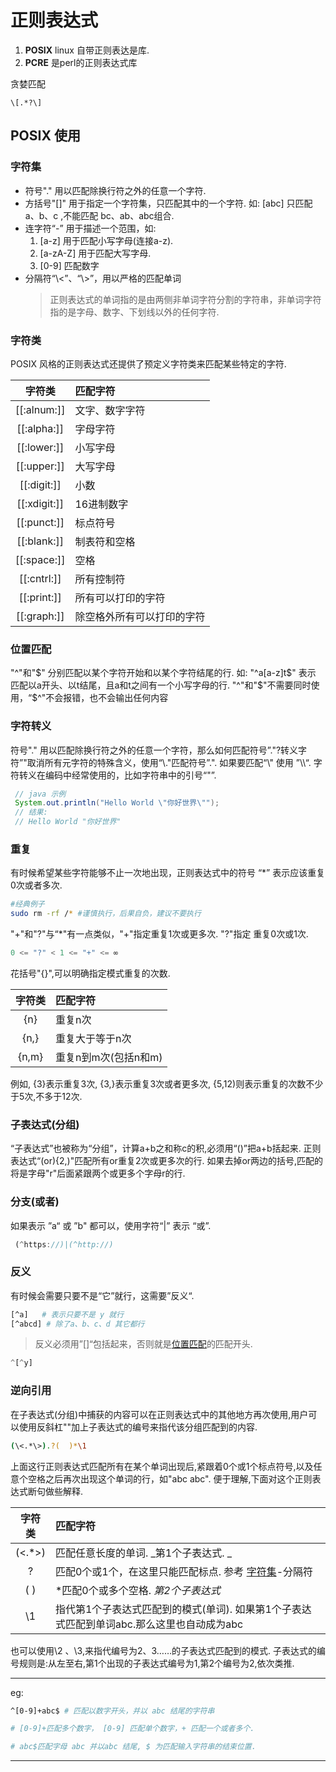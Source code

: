 # 正则表达式

1. __POSIX__ linux 自带正则表达是库.
2. __PCRE__   是perl的正则表达式库

贪婪匹配

```reg
\[.*?\]
```

## POSIX 使用

### 字符集

* 符号"." 用以匹配除换行符之外的任意一个字符.
* 方括号"[]" 用于指定一个字符集，只匹配其中的一个字符. 如: [abc] 只匹配 a、b、c ,不能匹配 bc、ab、abc组合.
* 连字符“-” 用于描述一个范围，如:  
  1. [a-z] 用于匹配小写字母(连接a-z).
  2. [a-zA-Z] 用于匹配大写字母.
  3. [0-9] 匹配数字
* 分隔符“\\<”、“\\>”，用以严格的匹配单词
  > 正则表达式的单词指的是由两侧非单词字符分割的字符串，非单词字符指的是字母、数字、下划线以外的任何字符.

### 字符类

POSIX 风格的正则表达式还提供了预定义字符类来匹配某些特定的字符.

|字符类|匹配字符|
|:---:|:---|
[[:alnum:]]  | 文字、数字字符
[[:alpha:]]  | 字母字符
[[:lower:]]  | 小写字母
[[:upper:]]  | 大写字母
[[:digit:]]  | 小数
[[:xdigit:]] | 16进制数字
[[:punct:]]  | 标点符号
[[:blank:]]  | 制表符和空格
[[:space:]]  | 空格
[[:cntrl:]]  | 所有控制符
[[:print:]]  | 所有可以打印的字符
[[:graph:]]  | 除空格外所有可以打印的字符

### 位置匹配

 "^"和"$" 分别匹配以某个字符开始和以某个字符结尾的行. 如: "^a[a-z]t$" 表示 匹配以a开头、以t结尾，且a和t之间有一个小写字母的行.
"^"和"$"不需要同时使用，“$^"不会报错，也不会输出任何内容

### 字符转义

符号"." 用以匹配除换行符之外的任意一个字符，那么如何匹配符号”."?转义字符”\"取消所有元字符的特殊含义，使用“\\."匹配符号”.". 如果要匹配“\\" 使用 ”\\\\“.
字符转义在编码中经常使用的，比如字符串中的引号“"”.

```java
 // java 示例
 System.out.println("Hello World \"你好世界\"");
 // 结果: 
 // Hello World "你好世界"
```

### 重复

有时候希望某些字符能够不止一次地出现，正则表达式中的符号 “*” 表示应该重复0次或者多次.

```sh
#经典例子
sudo rm -rf /* #谨慎执行，后果自负，建议不要执行
```

"+"和"?"与“*"有一点类似，"+"指定重复1次或更多次. "?"指定
重复0次或1次.

```js
0 <= "?" < 1 <= "+" <= ∞
```

花括号"{}",可以明确指定模式重复的次数.

|字符类|匹配字符|
|:---:|:---|
{n}|重复n次
{n,}|重复大于等于n次
{n,m}|重复n到m次(包括n和m)

例如, {3}表示重复3次, {3,}表示重复3次或者更多次, {5,12)则表示重复的次数不少于5次,不多于12次.

### 子表达式(分组)

“子表达式”也被称为“分组”，计算a+b之和称c的积,必须用“()”把a+b括起来.
正则表达式“(or){2,)"匹配所有or重复2次或更多次的行. 如果去掉or两边的括号,匹配的将是字母"r"后面紧跟两个或更多个字母r的行.

### 分支(或者)

如果表示 ”a“ 或 ”b" 都可以，使用字符“|” 表示 “或”.

```js
 (^https://)|(^http://)
 ```

### 反义

有时候会需要只要不是“它”就行，这需要”反义“.

```sh
[^a]   # 表示只要不是 y 就行
[^abcd] # 除了a、b、c、d 其它都行
```

> 反义必须用”[]“包括起来，否则就是[位置匹配](#位置匹配)的匹配开头.

```js
^[^y]
```

### 逆向引用

在子表达式(分组)中捕获的内容可以在正则表达式中的其他地方再次使用,用户可以使用反斜杠"\"加上子表达式的编号来指代该分组匹配到的内容.

```sh
(\<.*\>).?(  )*\1
```

上面这行正则表达式匹配所有在某个单词出现后,紧跟着0个或1个标点符号,以及任意个空格之后再次出现这个单词的行，如"abc abc". 便于理解,下面对这个正则表达式断句做些解释.

|字符类|匹配字符|
|:---:|:---|
| (\<.*\>) | 匹配任意长度的单词. _第1个子表达式. _ |
| ? | 匹配0个或1个，在这里只能匹配标点. 参考 [字符集](#字符集)-分隔符 |
| (  ) | *匹配0个或多个空格. _第2个子表达式_ |
| \1 | 指代第1个子表达式匹配到的模式(单词). 如果第1个子表达式匹配到单词abc.那么这里也自动成为abc |

也可以使用\2 、\3,来指代编号为2、3……的子表达式匹配到的模式. 子表达式的编号规则是:从左至右,第1个出现的子表达式编号为1,第2个编号为2,依次类推.

---
eg:

```sh
^[0-9]+abc$ # 匹配以数字开头，并以 abc 结尾的字符串

# [0-9]+匹配多个数字， [0-9] 匹配单个数字，+ 匹配一个或者多个. 

# abc$匹配字母 abc 并以abc 结尾, $ 为匹配输入字符串的结束位置. 
```

---
